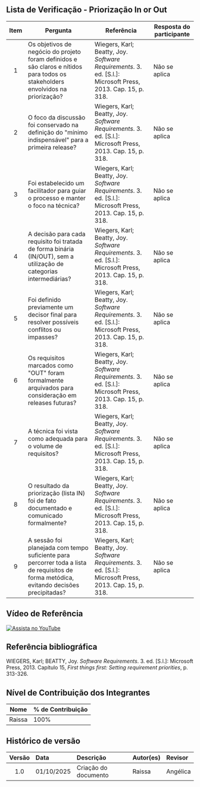 ## Lista de Verificação - Priorização In or Out

| Item | Pergunta | Referência | Resposta do participante |
|:---:|-----------|-------------|--------------------------|
| 1 | Os objetivos de negócio do projeto foram definidos e são claros e nítidos para todos os stakeholders envolvidos na priorização? | Wiegers, Karl; Beatty, Joy. *Software Requirements*. 3. ed. [S.l.]: Microsoft Press, 2013. Cap. 15, p. 318. | Não se aplica |
| 2 | O foco da discussão foi conservado na definição do "mínimo indispensável" para a primeira release? | Wiegers, Karl; Beatty, Joy. *Software Requirements*. 3. ed. [S.l.]: Microsoft Press, 2013. Cap. 15, p. 318. | Não se aplica |
| 3 | Foi estabelecido um facilitador para guiar o processo e manter o foco na técnica? | Wiegers, Karl; Beatty, Joy. *Software Requirements*. 3. ed. [S.l.]: Microsoft Press, 2013. Cap. 15, p. 318. | Não se aplica |
| 4 | A decisão para cada requisito foi tratada de forma binária (IN/OUT), sem a utilização de categorias intermediárias? | Wiegers, Karl; Beatty, Joy. *Software Requirements*. 3. ed. [S.l.]: Microsoft Press, 2013. Cap. 15, p. 318. | Não se aplica |
| 5 | Foi definido previamente um decisor final para resolver possíveis conflitos ou impasses? | Wiegers, Karl; Beatty, Joy. *Software Requirements*. 3. ed. [S.l.]: Microsoft Press, 2013. Cap. 15, p. 318. | Não se aplica |
| 6 | Os requisitos marcados como "OUT" foram formalmente arquivados para consideração em releases futuras? | Wiegers, Karl; Beatty, Joy. *Software Requirements*. 3. ed. [S.l.]: Microsoft Press, 2013. Cap. 15, p. 318. | Não se aplica |
| 7 | A técnica foi vista como adequada para o volume de requisitos? | Wiegers, Karl; Beatty, Joy. *Software Requirements*. 3. ed. [S.l.]: Microsoft Press, 2013. Cap. 15, p. 318. | Não se aplica |
| 8 | O resultado da priorização (lista IN) foi de fato documentado e comunicado formalmente? | Wiegers, Karl; Beatty, Joy. *Software Requirements*. 3. ed. [S.l.]: Microsoft Press, 2013. Cap. 15, p. 318. | Não se aplica |
| 9 | A sessão foi planejada com tempo suficiente para percorrer toda a lista de requisitos de forma metódica, evitando decisões precipitadas? | Wiegers, Karl; Beatty, Joy. *Software Requirements*. 3. ed. [S.l.]: Microsoft Press, 2013. Cap. 15, p. 318. | Não se aplica |


## Vídeo de Referência

[![Assista no YouTube](https://img.youtube.com/vi/kPY4_MQQVxo/0.jpg)](https://www.youtube.com/watch?v=kPY4_MQQVxo "Clique para assistir")


## Referência bibliográfica 

WIEGERS, Karl; BEATTY, Joy. *Software Requirements*. 3. ed. [S.l.]: Microsoft Press, 2013. Capítulo 15, *First things first: Setting requirement priorities*, p. 313-326.




## Nível de Contribuição dos Integrantes

| Nome    | % de Contribuição |
|---------|-------------------|
| Raissa  | 100%               |

## Histórico de versão

| Versão | Data       | Descrição                                                              | Autor(es)           | Revisor |
|:------:|:-----------|:-----------------------------------------------------------------------|:--------------------|:--------|
| 1.0    | 01/10/2025 | Criação do documento | Raissa     |  Angélica     |